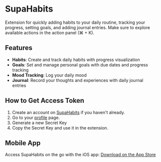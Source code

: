 # SupaHabits

Extension for quickly adding habits to your daily routine, tracking your progress, setting goals, and adding journal entries.
Make sure to explore available actions in the action panel (⌘ + K).

## Features

- **Habits**: Create and track daily habits with progress visualization
- **Goals**: Set and manage personal goals with due dates and progress tracking
- **Mood Tracking**: Log your daily mood
- **Journal**: Record your thoughts and experiences with daily journal entries

## How to Get Access Token

1. Create an account on [SupaHabits](https://www.supahabits.com) if you haven't already.
2. Go to your [profile](https://www.supahabits.com/profile) page.
3. Generate a new Secret Key
4. Copy the Secret Key and use it in the extension.

## Mobile App

Access SupaHabits on the go with the iOS app:
[Download on the App Store](https://apps.apple.com/es/app/supahabits/id6745467338)
